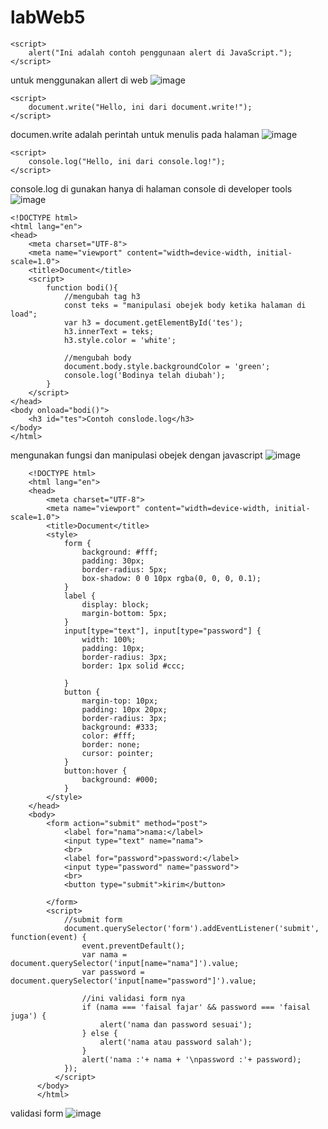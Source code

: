 # labWeb5


    <script>
        alert("Ini adalah contoh penggunaan alert di JavaScript.");
    </script>

untuk menggunakan allert di web
![image](https://github.com/user-attachments/assets/9637e0fc-f0ae-486c-abc9-c772502b6b54)
    
    <script>
        document.write("Hello, ini dari document.write!");
    </script>
documen.write adalah perintah untuk menulis pada halaman
![image](https://github.com/user-attachments/assets/2509c1ac-b235-4921-8c50-4fc5daebe3f9)

    <script>
        console.log("Hello, ini dari console.log!");
    </script>
console.log di gunakan hanya di halaman console di developer tools
![image](https://github.com/user-attachments/assets/06f3fe30-c975-4f13-8453-b09ba5886b79)

    <!DOCTYPE html>
    <html lang="en">
    <head>
        <meta charset="UTF-8">
        <meta name="viewport" content="width=device-width, initial-scale=1.0">
        <title>Document</title>
        <script>
            function bodi(){
                //mengubah tag h3
                const teks = "manipulasi obejek body ketika halaman di load";
                var h3 = document.getElementById('tes');
                h3.innerText = teks;
                h3.style.color = 'white';
    
                //mengubah body
                document.body.style.backgroundColor = 'green';
                console.log('Bodinya telah diubah');
            }
        </script>
    </head>
    <body onload="bodi()">
        <h3 id="tes">Contoh conslode.log</h3>
    </body>
    </html>
    
mengunakan fungsi dan manipulasi obejek dengan javascript
![image](https://github.com/user-attachments/assets/7b520a17-1f9b-4693-9afc-404a4679e816)

        <!DOCTYPE html>
        <html lang="en">
        <head>
            <meta charset="UTF-8">
            <meta name="viewport" content="width=device-width, initial-scale=1.0">
            <title>Document</title>
            <style>
                form {
                    background: #fff;
                    padding: 30px;
                    border-radius: 5px;
                    box-shadow: 0 0 10px rgba(0, 0, 0, 0.1);
                }
                label {
                    display: block;
                    margin-bottom: 5px;
                }
                input[type="text"], input[type="password"] {
                    width: 100%;
                    padding: 10px;
                    border-radius: 3px;
                    border: 1px solid #ccc;
        
                }
                button {
                    margin-top: 10px;
                    padding: 10px 20px;
                    border-radius: 3px;
                    background: #333;
                    color: #fff;
                    border: none;
                    cursor: pointer;
                }
                button:hover {
                    background: #000;
                }
            </style>
        </head>
        <body>
            <form action="submit" method="post">
                <label for="nama">nama:</label>
                <input type="text" name="nama">
                <br>
                <label for="password">password:</label>
                <input type="password" name="password">
                <br>
                <button type="submit">kirim</button>
                
            </form>
            <script>
                //submit form
                document.querySelector('form').addEventListener('submit', function(event) {
                    event.preventDefault();
                    var nama = document.querySelector('input[name="nama"]').value;
                    var password = document.querySelector('input[name="password"]').value;
                    
                    //ini validasi form nya
                    if (nama === 'faisal fajar' && password === 'faisal juga') {
                        alert('nama dan password sesuai');
                    } else {
                        alert('nama atau password salah');
                    }
                    alert('nama :'+ nama + '\npassword :'+ password);
                });
              </script>
          </body>
          </html>
validasi form
![image](https://github.com/user-attachments/assets/9dc1eca6-c4dc-4fbc-81fb-cc9fde673420)


